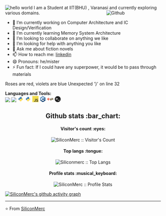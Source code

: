 ![hello world](https://github.com/hayat-tamboli/hayat-tamboli/raw/master/hello-world.png)
I am a Student at IIT(BHU) , Varanasi and currently exploring various domains. 
<img width="35%" align="right" alt="Github" src="https://user-images.githubusercontent.com/48678280/88862734-4903af80-d201-11ea-968b-9c939d88a37c.gif" />
- 🔭 I’m currently working on Computer Architecture and IC Design/Verification
- 🌱 I’m currently learning Memory System Architecture
- 👯 I’m looking to collaborate on anything we like
- 🤔 I’m looking for help with anything you like
- 💬 Ask me about fiction novels
- 📫 How to reach me: [linkedin](https://www.linkedin.com/in/pranav-mittal-4b15a0195/)
- 😄 Pronouns: he/mister
- ⚡ Fun fact: If I could have any superpower, it would be to pass through materials

Roses are red, violets are blue
Unexpected '}' on line 32

**Languages and Tools:**  
<code><img height="20" src="https://user-images.githubusercontent.com/56964828/194763330-e8429e40-c1ed-4958-9202-7e0eff91d57d.png"></code>
<code><img height="20" src="https://user-images.githubusercontent.com/56964828/194763389-10b4b30a-db40-474a-b7c8-11fc3af826c4.png"></code>
<code><img height="20" src="https://raw.githubusercontent.com/github/explore/80688e429a7d4ef2fca1e82350fe8e3517d3494d/topics/python/python.png"></code>
<code><img height="20" src="https://raw.githubusercontent.com/github/explore/80688e429a7d4ef2fca1e82350fe8e3517d3494d/topics/python/python.png"></code>
<code><img height="20" src="https://raw.githubusercontent.com/github/explore/80688e429a7d4ef2fca1e82350fe8e3517d3494d/topics/javascript/javascript.png"></code>
<code><img height="20" src="https://raw.githubusercontent.com/github/explore/80688e429a7d4ef2fca1e82350fe8e3517d3494d/topics/cpp/cpp.png"></code>
<code><img height="20" src="https://raw.githubusercontent.com/github/explore/80688e429a7d4ef2fca1e82350fe8e3517d3494d/topics/git/git.png"></code>
<code><img height="20" src="https://raw.githubusercontent.com/github/explore/80688e429a7d4ef2fca1e82350fe8e3517d3494d/topics/terminal/terminal.png"></code>

<h2 align="center">Github stats :bar_chart:</h2>

<h4 align="center">Visitor's count :eyes:</h4>

<p align="center"><img src="https://profile-counter.glitch.me/{SiliconMerc}/count.svg" alt="SiliconMerc :: Visitor's Count" /></p>

<h4 align="center">Top langs :tongue:</h4>

<p align="center"><img src="https://github-readme-stats.vercel.app/api/top-langs/?username=SiliconMerc&langs_count=10&theme=tokyonight&layout=compact" alt="Siliconmerc :: Top Langs" /></p>

<h4 align="center">Profile stats :musical_keyboard:</h4>

<p align="center"><img src="https://github-readme-stats.vercel.app/api?username=SiliconMerc&show_icons=true&theme=synthwave" alt="SiliconMerc :: Profile Stats" /></p>

[![SiliconMerc's github activity graph](https://activity-graph.herokuapp.com/graph?username=SiliconMerc&theme=github)](https://github.com/ashutosh00710/github-readme-activity-graph)

---

⭐️ From [SiliconMerc](https://github.com/SiliconMerc)
